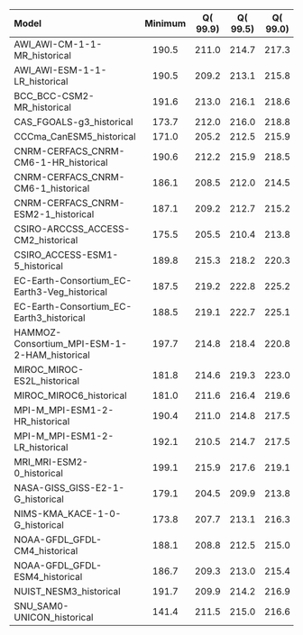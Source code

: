 Model | Minimum | Q(   99.9) | Q(   99.5) | Q(   99.0) | Q(   95.0) | Q(   90.0) | Q(   75.0) | Q(   50.0) | Q(   25.0) | Q(   10.0) | Q(    5.0) | Q( 1.0000) | Q( 0.5000) | Q( 0.1000) | Maximum
 :-- |  :--:  |  :--:  |  :--:  |  :--:  |  :--:  |  :--:  |  :--:  |  :--:  |  :--:  |  :--:  |  :--:  |  :--:  |  :--:  |  :--:  |  :--: 
AWI_AWI-CM-1-1-MR_historical |   190.5 |   211.0 |   214.7 |   217.3 |   230.4 |   245.7 |   265.2 |   282.1 |   296.1 |   300.3 |   301.3 |   305.1 |   307.6 |   310.9 |   329.7
AWI_AWI-ESM-1-1-LR_historical |   190.5 |   209.2 |   213.1 |   215.8 |   230.0 |   245.3 |   265.0 |   281.8 |   295.2 |   298.9 |   300.0 |   303.3 |   305.7 |   309.5 |   328.5
BCC_BCC-CSM2-MR_historical |   191.6 |   213.0 |   216.1 |   218.6 |   233.3 |   247.4 |   266.8 |   282.6 |   297.5 |   301.6 |   302.8 |   305.7 |   308.6 |   312.5 |   330.4
CAS_FGOALS-g3_historical |   173.7 |   212.0 |   216.0 |   218.8 |   233.7 |   246.1 |   269.6 |   284.9 |   296.6 |   300.1 |   301.2 |   306.3 |   308.6 |   311.8 |   327.2
CCCma_CanESM5_historical |   171.0 |   205.2 |   212.5 |   215.9 |   230.8 |   242.9 |   263.5 |   281.8 |   296.1 |   300.5 |   301.5 |   304.3 |   307.5 |   312.4 |   329.6
CNRM-CERFACS_CNRM-CM6-1-HR_historical |   190.6 |   212.2 |   215.9 |   218.5 |   231.1 |   245.1 |   264.0 |   281.2 |   294.8 |   298.6 |   299.5 |   303.3 |   306.0 |   309.5 |   323.6
CNRM-CERFACS_CNRM-CM6-1_historical |   186.1 |   208.5 |   212.0 |   214.5 |   227.8 |   243.0 |   263.8 |   281.4 |   295.3 |   298.7 |   299.8 |   303.8 |   306.3 |   309.7 |   324.1
CNRM-CERFACS_CNRM-ESM2-1_historical |   187.1 |   209.2 |   212.7 |   215.2 |   229.1 |   245.0 |   265.8 |   282.2 |   295.7 |   299.1 |   300.2 |   304.4 |   306.9 |   310.3 |   325.3
CSIRO-ARCCSS_ACCESS-CM2_historical |   175.5 |   205.5 |   210.4 |   213.8 |   228.9 |   244.9 |   265.3 |   281.9 |   296.2 |   300.5 |   301.6 |   304.9 |   307.4 |   310.9 |   325.8
CSIRO_ACCESS-ESM1-5_historical |   189.8 |   215.3 |   218.2 |   220.3 |   232.3 |   245.1 |   266.0 |   282.9 |   296.6 |   300.8 |   301.9 |   305.2 |   307.9 |   311.9 |   329.1
EC-Earth-Consortium_EC-Earth3-Veg_historical |   187.5 |   219.2 |   222.8 |   225.2 |   235.7 |   247.8 |   264.3 |   283.1 |   295.7 |   299.2 |   300.2 |   303.8 |   306.7 |   310.4 |   327.2
EC-Earth-Consortium_EC-Earth3_historical |   188.5 |   219.1 |   222.7 |   225.1 |   235.7 |   247.7 |   264.4 |   283.2 |   295.7 |   299.2 |   300.2 |   303.9 |   306.7 |   310.4 |   327.1
HAMMOZ-Consortium_MPI-ESM-1-2-HAM_historical |   197.7 |   214.8 |   218.4 |   220.8 |   232.4 |   246.8 |   265.9 |   282.3 |   295.6 |   299.5 |   300.6 |   303.3 |   305.7 |   309.4 |   325.8
MIROC_MIROC-ES2L_historical |   181.8 |   214.6 |   219.3 |   223.0 |   237.6 |   251.9 |   269.8 |   283.9 |   296.2 |   299.8 |   300.9 |   305.5 |   308.2 |   312.6 |   332.4
MIROC_MIROC6_historical |   181.0 |   211.6 |   216.4 |   219.6 |   235.2 |   250.5 |   269.0 |   283.9 |   296.5 |   300.1 |   301.5 |   309.1 |   312.7 |   319.3 |   349.7
MPI-M_MPI-ESM1-2-HR_historical |   190.4 |   211.0 |   214.8 |   217.5 |   231.3 |   247.3 |   265.3 |   281.6 |   296.3 |   300.5 |   301.5 |   305.2 |   307.8 |   311.1 |   328.6
MPI-M_MPI-ESM1-2-LR_historical |   192.1 |   210.5 |   214.7 |   217.5 |   231.7 |   247.9 |   266.0 |   281.6 |   295.7 |   299.7 |   300.7 |   304.3 |   306.9 |   310.4 |   327.8
MRI_MRI-ESM2-0_historical |   199.1 |   215.9 |   217.6 |   219.1 |   229.8 |   245.7 |   265.4 |   281.6 |   296.2 |   300.5 |   301.5 |   305.2 |   308.2 |   312.5 |   331.5
NASA-GISS_GISS-E2-1-G_historical |   179.1 |   204.5 |   209.9 |   213.8 |   228.8 |   246.0 |   263.1 |   281.6 |   296.8 |   300.5 |   301.6 |   305.9 |   308.2 |   311.7 |   329.2
NIMS-KMA_KACE-1-0-G_historical |   173.8 |   207.7 |   213.1 |   216.3 |   229.5 |   245.7 |   266.0 |   282.3 |   296.4 |   300.6 |   301.6 |   306.3 |   308.9 |   312.5 |   326.8
NOAA-GFDL_GFDL-CM4_historical |   188.1 |   208.8 |   212.5 |   215.0 |   229.3 |   244.1 |   263.3 |   281.1 |   294.9 |   299.4 |   300.4 |   303.5 |   306.3 |   310.0 |   326.7
NOAA-GFDL_GFDL-ESM4_historical |   186.7 |   209.3 |   213.0 |   215.4 |   229.4 |   245.0 |   265.5 |   281.6 |   295.5 |   299.7 |   300.7 |   304.0 |   306.6 |   310.2 |   326.2
NUIST_NESM3_historical |   191.7 |   209.9 |   214.2 |   216.9 |   230.8 |   247.8 |   264.6 |   281.7 |   296.5 |   300.1 |   301.1 |   304.2 |   306.6 |   310.6 |   329.9
SNU_SAM0-UNICON_historical |   141.4 |   211.5 |   215.0 |   216.6 |   224.6 |   240.3 |   261.3 |   282.1 |   295.8 |   299.7 |   300.7 |   303.3 |   305.7 |   309.7 |   328.3
